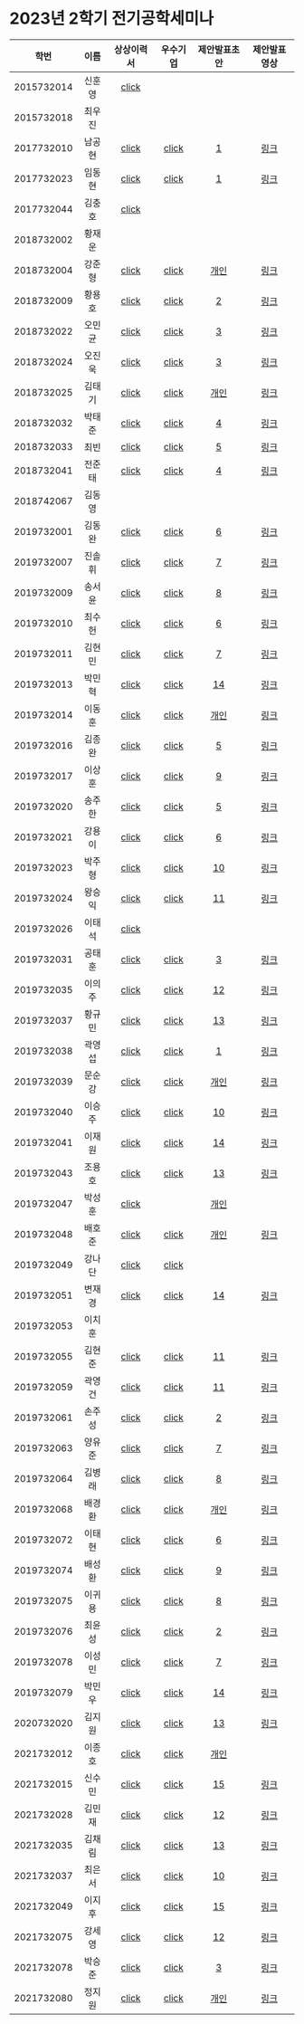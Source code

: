 # 2023년 2학기 전기공학세미나

|학번|이름|상상이력서|우수기업|제안발표초안|제안발표영상|
|:--:|:--:|:--:|:--:|:--:|:--:|
|2015732014|신훈영|[click](https://github.com/Jun-ga/electrical_engineering_seminar/files/13656048/2015732014UA_._.pdf)||||
|2015732018|최우진|||||
|2017732010|남공현|[click](https://github.com/Jun-ga/electrical_engineering_seminar/files/13656061/2017732010UA_._._2017732010_.pdf)|[click](https://github.com/Jun-ga/electrical_engineering_seminar/files/13656343/2017732010UA_._._2017732010_.pdf)|[1](https://github.com/Jun-ga/electrical_engineering_seminar/files/13656395/2017732010UA_._.OBC.1.pptx)|[링크](https://youtu.be/ukJqvPkePno)|
|2017732023|임동현|[click](https://github.com/Jun-ga/electrical_engineering_seminar/files/13656062/2017732023UA_._2017732023_.pdf)|[click](https://github.com/Jun-ga/electrical_engineering_seminar/files/13656224/2017732023UA_._2017732023.pdf)|[1](https://github.com/Jun-ga/electrical_engineering_seminar/files/13656419/2017732023UA_._.OBC.pptx)|[링크](https://youtu.be/ukJqvPkePno)|
|2017732044|김충호|[click](https://github.com/Jun-ga/electrical_engineering_seminar/files/13656064/2017732044UA_._.pdf)|||||
|2018732002|황재운||||||
|2018732004|강준형|[click](https://github.com/Jun-ga/electrical_engineering_seminar/files/13656068/2018732004UA_._2018732004_._.pdf)|[click](https://github.com/Jun-ga/electrical_engineering_seminar/files/13656225/2018732004UA_._2018732004_.pdf)|[개인](https://github.com/Jun-ga/electrical_engineering_seminar/files/13656425/2018732004UA_._2018732004_.pptx)|[링크](https://youtu.be/vrk9NMofEn0?si=j0y-0yIiTMBP9szs)|
|2018732009|황용호|[click](https://github.com/Jun-ga/electrical_engineering_seminar/files/13656077/2018732009UA_._._2018732009_.-.Colaboratory.pdf)|[click](https://github.com/Jun-ga/electrical_engineering_seminar/files/13656226/2018732009UA_._._.2018732009_.pdf)|[2](https://github.com/Jun-ga/electrical_engineering_seminar/files/13656427/2018732009UA_._._2018732009_.pptx)|[링크](https://youtu.be/GX9KqjWJ6Uo)|
|2018732022|오민균|[click](https://github.com/Jun-ga/electrical_engineering_seminar/files/13656079/2018732022UA_._.ipynb.-.Colaboratory.pdf)|[click](https://github.com/Jun-ga/electrical_engineering_seminar/files/13656228/2018732022UA_._2018732022_.pdf)|[3](https://github.com/Jun-ga/electrical_engineering_seminar/files/13656567/_.ppt.pptx)|[링크](https://youtu.be/ml9E3t6Q46w)|
|2018732024|오진욱|[click](https://github.com/Jun-ga/electrical_engineering_seminar/files/13656085/2018732024UA_._2018732024_._.1.pdf)|[click](https://github.com/Jun-ga/electrical_engineering_seminar/files/13656229/2018732024UA_._2018732024_._.pdf)|[3](https://github.com/Jun-ga/electrical_engineering_seminar/files/13656430/2018732024UA_._._.ppt.zip)|[링크](https://youtu.be/ml9E3t6Q46w)|
|2018732025|김태기|[click](https://github.com/Jun-ga/electrical_engineering_seminar/files/13656087/2018732025UA_._._.pdf)|[click](https://github.com/Jun-ga/electrical_engineering_seminar/files/13656231/2018732025UA_._._._2018732025.pdf)|[개인](https://github.com/Jun-ga/electrical_engineering_seminar/files/13656431/2018732025UA_._._._2018732025.pptx)|[링크](https://youtu.be/_3CKM1Cl65s?si=QZs1TJvib-Ae4s6O)|
|2018732032|박태준|[click](https://github.com/Jun-ga/electrical_engineering_seminar/files/13656089/2018732032UA_._._2018732032_._.pdf)|[click](https://github.com/Jun-ga/electrical_engineering_seminar/files/13656233/2018732032UA_._2018732032_._._.pdf)|[4](https://github.com/Jun-ga/electrical_engineering_seminar/files/13656433/2018732032UA_._.pptx)|[링크](https://youtu.be/QVwNfkglgZU)|
|2018732033|최빈|[click](https://github.com/Jun-ga/electrical_engineering_seminar/files/13656091/2018732033UA_._2018732033_._.pdf)|[click](https://github.com/Jun-ga/electrical_engineering_seminar/files/13656235/2018732033UA_._.-.2018732033.pdf)|[5](https://github.com/Jun-ga/electrical_engineering_seminar/files/13656434/2018732033UA_._._2018732033_.pptx)|[링크](https://youtu.be/3QqaEG2EYg4)|
|2018732041|전준태|[click](https://github.com/Jun-ga/electrical_engineering_seminar/files/13656092/2018732041UA_._2018732041.pdf)|[click](https://github.com/Jun-ga/electrical_engineering_seminar/files/13656236/2018732041UA_._2018732041_.pdf)|[4](https://github.com/Jun-ga/electrical_engineering_seminar/files/13656437/2018732041UA_._2018732041.pptx)|[링크](https://youtu.be/QVwNfkglgZU)|
|2018742067|김동영|||||
|2019732001|김동완|[click](https://github.com/Jun-ga/electrical_engineering_seminar/files/13656098/2019732001UA_._2019732001_._.pdf)|[click](https://github.com/Jun-ga/electrical_engineering_seminar/files/13656238/2019732001UA_._2019732001_._.pdf)|[6](https://github.com/Jun-ga/electrical_engineering_seminar/files/13656439/2019732001UA_._.pptx)|[링크](https://www.youtube.com/watch?v=f2VuzStKa4E)|
|2019732007|진솔휘|[click](https://github.com/Jun-ga/electrical_engineering_seminar/files/13656099/2019732007UA_._._.pdf)|[click](https://github.com/Jun-ga/electrical_engineering_seminar/files/13656240/2019732007UA_._._2019732007_.pdf)|[7](https://github.com/Jun-ga/electrical_engineering_seminar/files/13656440/2019732007UA_._.pptx)|[링크](https://youtu.be/oLGKxXcvO2Y)|
|2019732009|송서윤|[click](https://github.com/Jun-ga/electrical_engineering_seminar/files/13656101/2019732009UA_._._2019732009_.pdf)|[click](https://github.com/Jun-ga/electrical_engineering_seminar/files/13656242/2019732009UA_._._2019732009_.pdf)|[8](https://github.com/Jun-ga/electrical_engineering_seminar/files/13656441/2019732009UA_._._._.pptx)|[링크](https://youtu.be/uI7JTOXee-s)|
|2019732010|최수헌|[click](https://github.com/Jun-ga/electrical_engineering_seminar/files/13656103/2019732010UA_._._2019732010_.pdf)|[click](https://github.com/Jun-ga/electrical_engineering_seminar/files/13656243/2019732010UA_._._2019732010_.pdf)|[6](https://github.com/Jun-ga/electrical_engineering_seminar/files/13656442/2019732010UA_._._2019732010_.pptx)|[링크](https://www.youtube.com/watch?v=f2VuzStKa4E)|
|2019732011|김현민|[click](https://github.com/Jun-ga/electrical_engineering_seminar/files/13656105/2019732011UA_._2019732011_._.pdf)|[click](https://github.com/Jun-ga/electrical_engineering_seminar/files/13656244/2019732011UA_._2019732011_._.pdf)|[7](https://github.com/Jun-ga/electrical_engineering_seminar/files/13656445/2019732011UA_._.pptx)|[링크](https://youtu.be/oLGKxXcvO2Y)|
|2019732013|박민혁|[click](https://github.com/Jun-ga/electrical_engineering_seminar/files/13656106/2019732013UA_._._2019732013_.pdf)|[click](https://github.com/Jun-ga/electrical_engineering_seminar/files/13656245/2019732013UA_._._2019732013_.pdf)|[14](https://github.com/Jun-ga/electrical_engineering_seminar/files/13656446/2019732013UA_._._.pdf)|[링크](https://www.youtube.com/watch?v=Jyrh0wpNzOw)|
|2019732014|이동훈|[click](https://github.com/Jun-ga/electrical_engineering_seminar/files/13656108/2019732014UA_._2019732014_.pdf)|[click](https://github.com/Jun-ga/electrical_engineering_seminar/files/13656247/2019732014UA_._2019732014_._.pdf)|[개인](https://github.com/Jun-ga/electrical_engineering_seminar/files/13656447/2019732014UA_._2019732014_.pptx)|[링크](https://youtu.be/vrk9NMofEn0?si=ISQk-AgaK-DwG3Uz)|
|2019732016|김종완|[click](https://github.com/Jun-ga/electrical_engineering_seminar/files/13656110/2019732016UA_._.-.pdf)|[click](https://github.com/Jun-ga/electrical_engineering_seminar/files/13656249/2019732016UA_._.-2019732016.pdf)|[5](https://github.com/Jun-ga/electrical_engineering_seminar/files/13656448/2019732016UA_._.pptx)|[링크](https://youtu.be/3QqaEG2EYg4)|
|2019732017|이상훈|[click](https://github.com/Jun-ga/electrical_engineering_seminar/files/13656122/2019732017UA_._._2019732017_.pdf)|[click](https://github.com/Jun-ga/electrical_engineering_seminar/files/13656250/2019732017UA_._._2019732017_.pdf)|[9](https://github.com/Jun-ga/electrical_engineering_seminar/files/13656449/2019732017UA_._._.pptx)|[링크](https://youtu.be/zr1il26rmcs)|
|2019732020|송주한|[click](https://github.com/Jun-ga/electrical_engineering_seminar/files/13656124/2019732020UA_._.pdf)|[click](https://github.com/Jun-ga/electrical_engineering_seminar/files/13656251/2019732020UA_._.pdf)|[5](https://github.com/Jun-ga/electrical_engineering_seminar/files/13656451/2019732020UA_._.pptx)|[링크](https://youtu.be/3QqaEG2EYg4)|
|2019732021|강용이|[click](https://github.com/Jun-ga/electrical_engineering_seminar/files/13656125/2019732021UA_._._2019732021_.pdf)|[click](https://github.com/Jun-ga/electrical_engineering_seminar/files/13656252/2019732021UA_._._2019732021_.pdf)|[6](https://github.com/Jun-ga/electrical_engineering_seminar/files/13656452/2019732021UA_._.pptx)|[링크](https://www.youtube.com/watch?v=f2VuzStKa4E)|
|2019732023|박주형|[click](https://github.com/Jun-ga/electrical_engineering_seminar/files/13656127/2019732023UA_._2019732023_._README.pdf)|[click](https://github.com/Jun-ga/electrical_engineering_seminar/files/13656256/2019732023UA_._2019732023_._.pdf)|[10](https://github.com/Jun-ga/electrical_engineering_seminar/files/13656454/2019732023UA_._._._._.pdf)|[링크](https://www.youtube.com/watch?v=OUuZW1wJtUQ)|
|2019732024|왕승익|[click](https://github.com/Jun-ga/electrical_engineering_seminar/files/13656128/2019732024UA_._.pdf)|[click](https://github.com/Jun-ga/electrical_engineering_seminar/files/13656255/2019732024UA_._.pdf)|[11](https://github.com/Jun-ga/electrical_engineering_seminar/files/13656457/2019732024UA_._._.pptx)|[링크](https://youtu.be/Z9DecB0Csio)|
|2019732026|이태석|[click](https://github.com/Jun-ga/electrical_engineering_seminar/files/13656131/2019732026UA_._._.pdf)||||
|2019732031|공태훈|[click](https://github.com/Jun-ga/electrical_engineering_seminar/files/13656132/2019732031UA_._2019732031_.pdf)|[click](https://github.com/Jun-ga/electrical_engineering_seminar/files/13656257/2019732031UA_._2019732031_._.pdf)|[3](https://github.com/Jun-ga/electrical_engineering_seminar/files/13656463/_.ppt.pptx)|[링크](https://youtu.be/ml9E3t6Q46w)|
|2019732035|이의주|[click](https://github.com/Jun-ga/electrical_engineering_seminar/files/13656134/2019732035UA_._.pdf)|[click](https://github.com/Jun-ga/electrical_engineering_seminar/files/13656258/2019732035UA_._.pdf)|[12](https://github.com/Jun-ga/electrical_engineering_seminar/files/13656465/2019732035UA_._.pptx)|[링크](https://youtu.be/vrk9NMofEn0?si=j0y-0yIiTMBP9szs)|
|2019732037|황규민|[click](https://github.com/Jun-ga/electrical_engineering_seminar/files/13656135/2019732037UA_._2019732037_._.pdf)|[click](https://github.com/Jun-ga/electrical_engineering_seminar/files/13656259/2019732037UA_._2019732037_._.pdf)|[13](https://github.com/Jun-ga/electrical_engineering_seminar/files/13656468/2019732037UA_._._2019732037_.pptx)|[링크](https://www.youtube.com/watch?v=c7SjPeAjPy8)|
|2019732038|곽영섭|[click](https://github.com/Jun-ga/electrical_engineering_seminar/files/13656137/2019732038UA_._2019732038_._.pdf)|[click](https://github.com/Jun-ga/electrical_engineering_seminar/files/13656261/2019732038UA_._2019732038_._._.pdf)|[1](https://github.com/Jun-ga/electrical_engineering_seminar/files/13656469/2019732038UA_._.OBC.pptx)|[링크](https://youtu.be/ukJqvPkePno)|
|2019732039|문순강|[click](https://github.com/Jun-ga/electrical_engineering_seminar/files/13656138/2019732039UA_._2019732039_._.pdf)|[click](https://github.com/Jun-ga/electrical_engineering_seminar/files/13656262/2019732039UA_._2019732039.pdf)|[개인](https://github.com/Jun-ga/electrical_engineering_seminar/files/13656471/2019732039UA_._._2019732039_.pptx)|[링크](https://youtu.be/EmIwVGORrwI)|
|2019732040|이승주|[click](https://github.com/Jun-ga/electrical_engineering_seminar/files/13656140/2019732040UA_._2019732040_._.pdf)|[click](https://github.com/Jun-ga/electrical_engineering_seminar/files/13656263/2019732040UA_._._._2019732040_.pdf)|[10](https://github.com/Jun-ga/electrical_engineering_seminar/files/13656475/2019732040UA_._._._._.zip)|[링크](https://www.youtube.com/watch?v=OUuZW1wJtUQ)|
|2019732041|이재원|[click](https://github.com/Jun-ga/electrical_engineering_seminar/files/13656142/2019732041UA_._2019732041_.pdf)|[click](https://github.com/Jun-ga/electrical_engineering_seminar/files/13656264/2019732041UA_._._.pdf)|[14](https://github.com/Jun-ga/electrical_engineering_seminar/files/13656476/2019732041UA_._._._.pdf)|[링크](https://www.youtube.com/watch?v=Jyrh0wpNzOw)|
|2019732043|조용호|[click](https://github.com/Jun-ga/electrical_engineering_seminar/files/13656144/2019732043UA_._.7320-3-1284-01._.pdf)|[click](https://github.com/Jun-ga/electrical_engineering_seminar/files/13656265/2019732043UA_._.pdf)|[13](https://github.com/Jun-ga/electrical_engineering_seminar/files/13656478/2019732043UA_._.pdf)|[링크](https://www.youtube.com/watch?v=c7SjPeAjPy8)|
|2019732047|박성훈|[click](https://github.com/Jun-ga/electrical_engineering_seminar/files/13656145/2019732047UA_._._2019732047_.pdf)||[개인](https://github.com/Jun-ga/electrical_engineering_seminar/files/13656491/2019732047UA_._.pdf)||
|2019732048|배호준|[click](https://github.com/Jun-ga/electrical_engineering_seminar/files/13656146/2019732048UA_._portfolio.pdf)|[click](https://github.com/Jun-ga/electrical_engineering_seminar/files/13656267/2019732048UA_._.pdf)|[개인](https://github.com/Jun-ga/electrical_engineering_seminar/files/13656493/2019732048UA_._._2019732048_._.pptx)|[링크](https://youtu.be/Zs1WgLjzgQc)|
|2019732049|강나단|[click](https://github.com/Jun-ga/electrical_engineering_seminar/files/13656147/2019732049UA_._._2019732049_.pdf)|[click](https://github.com/Jun-ga/electrical_engineering_seminar/files/13656268/2019732049UA_._._2019732049_.pdf)|||
|2019732051|변재경|[click](https://github.com/Jun-ga/electrical_engineering_seminar/files/13656148/2019732051UA_._.-.2019732051_.pdf)|[click](https://github.com/Jun-ga/electrical_engineering_seminar/files/13656272/2019732051UA_._.-.2019732051.pdf)|[14](https://github.com/Jun-ga/electrical_engineering_seminar/files/13656496/2019732051UA_._._2019732051_.pdf)|[링크](https://www.youtube.com/watch?v=Jyrh0wpNzOw)|
|2019732053|이치훈|||||
|2019732055|김현준|[click](https://github.com/Jun-ga/electrical_engineering_seminar/files/13656151/2019732055UA_._.2019732055.pdf)|[click](https://github.com/Jun-ga/electrical_engineering_seminar/files/13656273/2019732055UA_._.2019732055.pdf)|[11](https://github.com/Jun-ga/electrical_engineering_seminar/files/13656498/2019732055UA_._._.pptx)|[링크](https://youtu.be/Z9DecB0Csio)|
|2019732059|곽영건|[click](https://github.com/Jun-ga/electrical_engineering_seminar/files/13656153/2019732059UA_._._2019732059_.pdf)|[click](https://github.com/Jun-ga/electrical_engineering_seminar/files/13656274/2019732059UA_._.pdf)|[11](https://github.com/Jun-ga/electrical_engineering_seminar/files/13656500/2019732059UA_._._.pptx)|[링크](https://youtu.be/Z9DecB0Csio)|
|2019732061|손주성|[click](https://github.com/Jun-ga/electrical_engineering_seminar/files/13656154/2019732061UA_._._2019732061_.pdf)|[click](https://github.com/Jun-ga/electrical_engineering_seminar/files/13656275/2019732061UA_._._2019732061_.pdf)|[2](https://github.com/Jun-ga/electrical_engineering_seminar/files/13656502/2019732061UA_._._2019732061_.pptx)|[링크](https://youtu.be/GX9KqjWJ6Uo)|
|2019732063|양유준|[click](https://github.com/Jun-ga/electrical_engineering_seminar/files/13656157/2019732049UA_._._2019732049_.pdf)|[click](https://github.com/Jun-ga/electrical_engineering_seminar/files/13656277/2019732063UA_._2019732063_._.pdf)|[7](https://github.com/Jun-ga/electrical_engineering_seminar/files/13656503/2019732063UA_._.pptx)|[링크](https://youtu.be/oLGKxXcvO2Y)|
|2019732064|김병래|[click](https://github.com/Jun-ga/electrical_engineering_seminar/files/13656158/2019732064UA_._2019732064_._.pdf)|[click](https://github.com/Jun-ga/electrical_engineering_seminar/files/13656278/2019732064UA_._.2_._2019732064_.pdf)|[8](https://github.com/Jun-ga/electrical_engineering_seminar/files/13656504/2019732064UA_._._._.pptx)|[링크](https://youtu.be/uI7JTOXee-s)|
|2019732068|배경환|[click](https://github.com/Jun-ga/electrical_engineering_seminar/files/13656159/2019732068UA_._2019732068_._.pdf)|[click](https://github.com/Jun-ga/electrical_engineering_seminar/files/13656280/2019732068UA_._._2019732068_.pdf)|[개인](https://github.com/Jun-ga/electrical_engineering_seminar/files/13656506/2019732068UA_._2019732068_._.pptx)|[링크](https://youtu.be/XlR9raxYJbg)|
|2019732072|이태현|[click](https://github.com/Jun-ga/electrical_engineering_seminar/files/13656160/2019732072UA_._2019732072_.pdf)|[click](https://github.com/Jun-ga/electrical_engineering_seminar/files/13656281/2019732072UA_._2019732072_._.2.pdf)|[6](https://github.com/Jun-ga/electrical_engineering_seminar/files/13656508/2019732072UA_._.pptx)|[링크](https://www.youtube.com/watch?v=f2VuzStKa4E)|
|2019732074|배성환|[click](https://github.com/Jun-ga/electrical_engineering_seminar/files/13656163/2019732074UA_._._._2019732074.pdf)|[click](https://github.com/Jun-ga/electrical_engineering_seminar/files/13656283/2019732074UA_._.pdf)|[9](https://github.com/Jun-ga/electrical_engineering_seminar/files/13656509/2019732074UA_._._._.pptx)|[링크](https://youtu.be/zr1il26rmcs)|
|2019732075|이귀용|[click](https://github.com/Jun-ga/electrical_engineering_seminar/files/13656164/2019732075UA_._2019732075_._.pdf)|[click](https://github.com/Jun-ga/electrical_engineering_seminar/files/13656284/2019732075UA_._2019732075_._.pdf)|[8](https://github.com/Jun-ga/electrical_engineering_seminar/files/13656511/2019732075UA_._._._.pptx)|[링크](https://youtu.be/uI7JTOXee-s)|
|2019732076|최윤성|[click](https://github.com/Jun-ga/electrical_engineering_seminar/files/13656165/2019732076UA_._._2019732076_.pdf)|[click](https://github.com/Jun-ga/electrical_engineering_seminar/files/13656285/2019732076UA_._._2019732076_.pdf)|[2](https://github.com/Jun-ga/electrical_engineering_seminar/files/13656514/2019732076UA_._._2019732076_.pptx)|[링크](https://youtu.be/GX9KqjWJ6Uo)|
|2019732078|이성민|[click](https://github.com/Jun-ga/electrical_engineering_seminar/files/13656166/2019732078UA_._._2019732078_.pdf)|[click](https://github.com/Jun-ga/electrical_engineering_seminar/files/13656288/2019732078UA_._._2019732078_.pdf)|[7](https://github.com/Jun-ga/electrical_engineering_seminar/files/13656515/2019732078UA_._.pptx)|[링크](https://youtu.be/oLGKxXcvO2Y)|
|2019732079|박민우|[click](https://github.com/Jun-ga/electrical_engineering_seminar/files/13656167/2019732079UA_._.pdf)|[click](https://github.com/Jun-ga/electrical_engineering_seminar/files/13656290/2019732079UA_._.pdf)|[14](https://github.com/Jun-ga/electrical_engineering_seminar/files/13656516/2019732079UA_._.pdf)|[링크](https://www.youtube.com/watch?v=Jyrh0wpNzOw)|
|2020732020|김지원|[click](https://github.com/Jun-ga/electrical_engineering_seminar/files/13656169/2020732020UA_._._2020732020_.pdf)|[click](https://github.com/Jun-ga/electrical_engineering_seminar/files/13656291/2020732020UA_._._._2020732020.pdf)|[13](https://github.com/Jun-ga/electrical_engineering_seminar/files/13656519/2020732020UA_._.pptx)|[링크](https://www.youtube.com/watch?v=c7SjPeAjPy8)|
|2021732012|이종호|[click](https://github.com/Jun-ga/electrical_engineering_seminar/files/13656170/2021732012UA_._2021732012_._.pdf)|[click](https://github.com/Jun-ga/electrical_engineering_seminar/files/13656292/2021732012UA_._2021732012_.pdf)|[개인](https://github.com/Jun-ga/electrical_engineering_seminar/files/13656522/2021732012UA_._231101_.pptx)||
|2021732015|신수민|[click](https://github.com/Jun-ga/electrical_engineering_seminar/files/13656171/2021732015UA_._._2021732015_.pdf)|[click](https://github.com/Jun-ga/electrical_engineering_seminar/files/13656293/2021732015UA_._._2021732015_.pdf)|[15](https://github.com/Jun-ga/electrical_engineering_seminar/files/13656523/2021732015UA_._._2021732015_.pptx)|[링크](https://youtu.be/FZA-DP0igEA)|
|2021732028|김민재|[click](https://github.com/Jun-ga/electrical_engineering_seminar/files/13656172/2021732028UA_._.pdf)|[click](https://github.com/Jun-ga/electrical_engineering_seminar/files/13656294/2021732028UA_._.pdf)|[12](https://github.com/Jun-ga/electrical_engineering_seminar/files/13656524/2021732028UA_._.pptx)|[링크](https://youtu.be/vrk9NMofEn0?si=j0y-0yIiTMBP9szs)|
|2021732035|김채림|[click](https://github.com/Jun-ga/electrical_engineering_seminar/files/13656173/2021732035UA_._2021732035_.pdf)|[click](https://github.com/Jun-ga/electrical_engineering_seminar/files/13656295/2021732035UA_._2021732035_._HW_2.pdf)|[13](https://github.com/Jun-ga/electrical_engineering_seminar/files/13656526/2021732035UA_._._.pptx)|[링크](https://www.youtube.com/watch?v=c7SjPeAjPy8)|
|2021732037|최은서|[click](https://github.com/Jun-ga/electrical_engineering_seminar/files/13656177/2021732037UA_._2021732037_._.pdf)|[click](https://github.com/Jun-ga/electrical_engineering_seminar/files/13656296/2021732037UA_._.pdf)|[10](https://github.com/Jun-ga/electrical_engineering_seminar/files/13656527/2021732037UA_._.ppt.pdf)|[링크](https://www.youtube.com/watch?v=OUuZW1wJtUQ)|
|2021732049|이지후|[click](https://github.com/Jun-ga/electrical_engineering_seminar/files/13656178/2021732049UA_._.-.Colaboratory.pdf)|[click](https://github.com/Jun-ga/electrical_engineering_seminar/files/13656297/2021732049UA_._.pdf)|[15](https://github.com/Jun-ga/electrical_engineering_seminar/files/13656529/2021732049UA_._.pptx)|[링크](https://youtu.be/FZA-DP0igEA)|
|2021732075|강세영|[click](https://github.com/Jun-ga/electrical_engineering_seminar/files/13656179/2021732075UA_._._2021732075.pdf)|[click](https://github.com/Jun-ga/electrical_engineering_seminar/files/13656299/2021732075UA_._.pdf)|[12](https://github.com/Jun-ga/electrical_engineering_seminar/files/13656531/2021732075UA_._._.pptx)|[링크](https://youtu.be/vrk9NMofEn0?si=j0y-0yIiTMBP9szs)|
|2021732078|박승준|[click](https://github.com/Jun-ga/electrical_engineering_seminar/files/13656180/2021732078UA_._._2021732078_.pdf)|[click](https://github.com/Jun-ga/electrical_engineering_seminar/files/13656301/2021732078UA_._._2021732078_.pdf)|[3](https://github.com/Jun-ga/electrical_engineering_seminar/files/13656532/2021732078UA_._._.ppt.zip)|[링크](https://youtu.be/ml9E3t6Q46w)|
|2021732080|정지원|[click](https://github.com/Jun-ga/electrical_engineering_seminar/files/13656182/2021732080UA_._.-2021732080.pdf)|[click](https://github.com/Jun-ga/electrical_engineering_seminar/files/13656302/2021732080UA_._.pdf)|[개인](https://github.com/Jun-ga/electrical_engineering_seminar/files/13656533/2021732080UA_._.pptx)|[링크](https://www.youtube.com/watch?v=fNOyJYjWR8k)|
